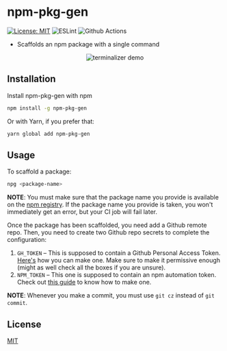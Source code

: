 # npm-pkg-gen

[![License: MIT](https://img.shields.io/badge/License-MIT-blue.svg)](https://opensource.org/licenses/MIT)
![ESLint](https://img.shields.io/badge/eslint-3A33D1?style=for-the-badge&logo=eslint&logoColor=white)
![Github Actions](https://img.shields.io/badge/GitHub_Actions-2088FF?style=for-the-badge&logo=github-actions&logoColor=white)

- Scaffolds an npm package with a single command

<p align="center">
    <img src="https://xylocone.files.wordpress.com/2022/08/npg.gif" alt="terminalizer demo" />
</p>

## Installation

Install npm-pkg-gen with npm

```sh
npm install -g npm-pkg-gen
```

Or with Yarn, if you prefer that:

```sh
yarn global add npm-pkg-gen
```

## Usage

To scaffold a package:

```sh
npg <package-name>
```

**NOTE**: You must make sure that the package name you provide is available on the [npm registry](https://npmjs.com). If the package name you provide is taken, you won't immediately get an error, but your CI job will fail later.

Once the package has been scaffolded, you need add a Github remote repo. Then, you need to create two Github repo secrets to complete the configuration:

1.  `GH_TOKEN` &ndash; This is supposed to contain a Github Personal Access Token. [Here's](https://docs.github.com/en/authentication/keeping-your-account-and-data-secure/creating-a-personal-access-token) how you can make one. Make sure to make it permissive enough (might as well check all the boxes if you are unsure).
2.  `NPM_TOKEN` &ndash; This one is supposed to contain an npm automation token. Check out [this guide](https://docs.npmjs.com/creating-and-viewing-access-tokens/) to know how to make one.

**NOTE**: Whenever you make a commit, you must use `git cz` instead of `git commit`.

## License

[MIT](https://choosealicense.com/licenses/mit/)

